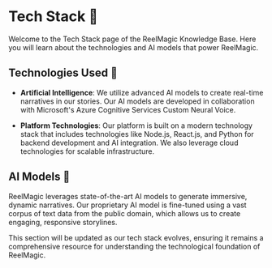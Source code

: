 # Tech Stack 🔧

Welcome to the Tech Stack page of the ReelMagic Knowledge Base. Here you will learn about the technologies and AI models that power ReelMagic.

## Technologies Used 🧰

- **Artificial Intelligence**: We utilize advanced AI models to create real-time narratives in our stories. Our AI models are developed in collaboration with Microsoft's Azure Cognitive Services Custom Neural Voice. 

- **Platform Technologies**: Our platform is built on a modern technology stack that includes technologies like Node.js, React.js, and Python for backend development and AI integration. We also leverage cloud technologies for scalable infrastructure.

## AI Models 🧠

ReelMagic leverages state-of-the-art AI models to generate immersive, dynamic narratives. Our proprietary AI model is fine-tuned using a vast corpus of text data from the public domain, which allows us to create engaging, responsive storylines.

This section will be updated as our tech stack evolves, ensuring it remains a comprehensive resource for understanding the technological foundation of ReelMagic.

